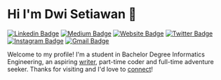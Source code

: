 # Hi I'm Dwi Setiawan 👋
[![Linkedin Badge](https://img.shields.io/badge/-dstwn-blue?style=flat&logo=Linkedin&logoColor=white&link=https://www.linkedin.com/in/dstwn/)](https://www.linkedin.com/in/dstwn/)
[![Medium Badge](https://img.shields.io/badge/-@dstwn-000000?style=flat&labelColor=000000&logo=Medium&link=https://medium.com/@dstwn)](https://medium.com/@dstwn)
[![Website Badge](https://img.shields.io/badge/-dstwn.github.io-47CCCC?style=flat&logo=Google-Chrome&logoColor=white&link=https://dstwn.github.io)](https://dstwn.github.io)
[![Twitter Badge](https://img.shields.io/badge/-@dvistavan-1ca0f1?style=flat&labelColor=1ca0f1&logo=twitter&logoColor=white&link=https://twitter.com/dvistavan)](https://twitter.com/dvistavan)
[![Instagram Badge](https://img.shields.io/badge/-@dvistavan-purple?style=flat&logo=instagram&logoColor=white&link=https://instagram.com/setiawan9_/)](https://instagram.com/setiawan9_)
[![Gmail Badge](https://img.shields.io/badge/-dwisetiawan.2018@icloud.com-c14438?style=flat&logo=Gmail&logoColor=white&link=mailto:dwisetiawan.2018@icloud.com)](mailto:dwisetiawan.2018@icloud.com)

Welcome to my profile! I'm a student in Bachelor Degree Informatics Engineering, an aspiring [writer](https://medium.com/@dstwn), part-time coder and full-time adventure seeker. Thanks for visiting and I'd love to [connect](https://www.linkedin.com/in/dstwn/)!

